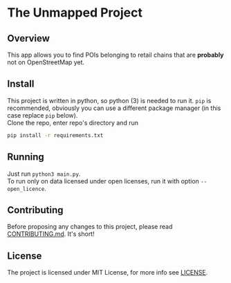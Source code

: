 # The Unmapped Project

## Overview
This app allows you to find POIs belonging to retail chains that are **probably** not on OpenStreetMap yet.

## Install
This project is written in python, so python (3) is needed to run it. `pip` is recommended, obviously you can use a different package manager (in this case replace `pip` below).   
Clone the repo, enter repo's directory and run
```bash
pip install -r requirements.txt
```

## Running
Just run `python3 main.py`.   
To run only on data licensed under open licenses, run it with option `--open_licence`.

## Contributing
Before proposing any changes to this project, please read [CONTRIBUTING.md](CONTRIBUTING.md). It's short!

## License
The project is licensed under MIT License, for more info see [LICENSE](LICENSE).
